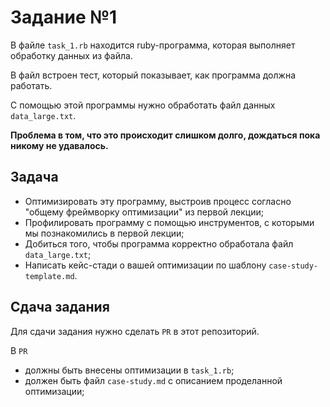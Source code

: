 # Задание №1
В файле `task_1.rb` находится ruby-программа, которая выполняет обработку данных из файла.

В файл встроен тест, который показывает, как программа должна работать.

С помощью этой программы нужно обработать файл данных `data_large.txt`.

**Проблема в том, что это происходит слишком долго, дождаться пока никому не удавалось.**


## Задача
- Оптимизировать эту программу, выстроив процесс согласно "общему фреймворку оптимизации" из первой лекции;
- Профилировать программу с помощью инструментов, с которыми мы познакомились в первой лекции;
- Добиться того, чтобы программа корректно обработала файл `data_large.txt`;
- Написать кейс-стади о вашей оптимизации по шаблону `case-study-template.md`.

## Сдача задания
Для сдачи задания нужно сделать `PR` в этот репозиторий.

В `PR`
- должны быть внесены оптимизации в `task_1.rb`;
- должен быть файл `case-study.md` с описанием проделанной оптимизации;
